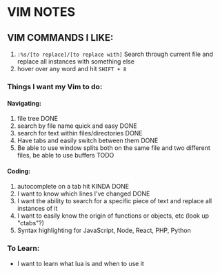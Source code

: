 # VIM NOTES
## VIM COMMANDS I LIKE:
1. `:%s/[to replace]/[to replace with]` Search through current file and replace all instances with something else
2. hover over any word and hit `SHIFT + 8`

### Things I want my Vim to do:
#### Navigating:
1. file tree DONE
2. search by file name quick and easy DONE
3. search for text within files/directories DONE
4. Have tabs and easily switch between them DONE
5. Be able to use window splits both on the same file and two different files, be able to use buffers TODO

#### Coding:
1. autocomplete on a tab hit KINDA DONE
2. I want to know which lines I've changed DONE
3. I want the ability to search for a specific piece of text and replace all instances of it
4. I want to easily know the origin of functions or objects, etc (look up "ctabs"?)
5. Syntax highlighting for JavaScript, Node, React, PHP, Python

### To Learn:
* I want to learn what lua is and when to use it
